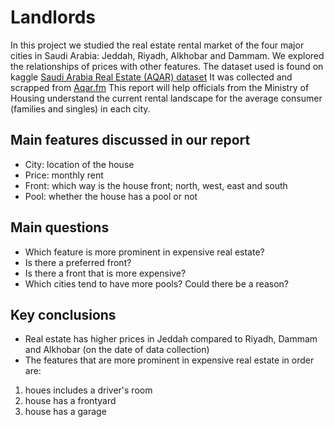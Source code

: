 # Landlords
In this project we studied the real estate rental market of the four major cities in Saudi Arabia: Jeddah, Riyadh, Alkhobar and Dammam. We explored the relationships of prices with other features. The dataset used is found on kaggle <a href = "https://www.kaggle.com/datasets/lama122/saudi-arabia-real-estate-aqar">Saudi Arabia Real Estate (AQAR) dataset</a> It was collected and scrapped from <a href ="https://sa.aqar.fm">Aqar.fm</a>
This report will help officials from the Ministry of Housing understand the current rental landscape for the average consumer (families and singles) in each city. 


## Main features discussed in our report
- City: location of the house
- Price: monthly rent
- Front: which way is the house front; north, west, east and south
- Pool: whether the house has a pool or not
## Main questions
- Which feature is more prominent in expensive real estate?
- Is there a preferred front?
- Is there a front that is more expensive?
- Which cities tend to have more pools? Could there be a reason?
## Key conclusions
- Real estate has higher prices in Jeddah compared to Riyadh, Dammam and Alkhobar (on the date of data collection)
- The features that are more prominent in expensive real estate in order are:
1. houes includes a driver's room
2. house has a frontyard
3. house has a garage